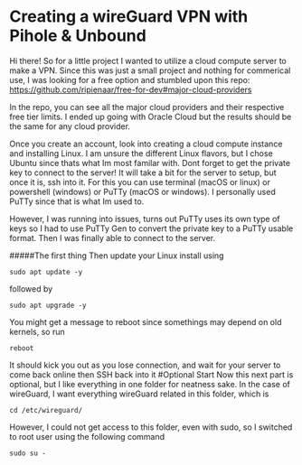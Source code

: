 # Creating a wireGuard VPN with Pihole & Unbound

Hi there! So for a little project I wanted to utilize a cloud compute server to make a VPN. 
Since this was just a small project and nothing for commerical use, I was looking for a free option and stumbled upon this repo:
https://github.com/ripienaar/free-for-dev#major-cloud-providers

In the repo, you can see all the major cloud providers and their respective free tier limits. I ended up going with Oracle Cloud but the results should be the same for any cloud provider.

Once you create an account, look into creating a cloud compute instance and installing Linux. I am unsure the different Linux flavors, but I chose Ubuntu since thats what Im most familar with. Dont forget to get the private key to connect to the server! It will take a bit for the server to setup, but once it is, ssh into it. For this you can use terminal (macOS or linux) or powershell (windows) or PuTTy (macOS or windows). I personally used PuTTy since that is what Im used to.

However, I was running into issues, turns out PuTTy uses its own type of keys so I had to use PuTTy Gen to convert the private key to a PuTTy usable format.
Then I was finally able to connect to the server.


#####The first thing 
Then update your Linux install using 
```
sudo apt update -y
```
followed by 
```
sudo apt upgrade -y
```

You might get a message to reboot since somethings may depend on old kernels, so run 
```
reboot
```

It should kick you out as you lose connection, and wait for your server to come back online then SSH back into it
#Optional Start
Now this next part is optional, but I like everything in one folder for neatness sake. In the case of wireGuard, I want everything wireGuard related in this folder, which is 
```
cd /etc/wireguard/
```

However, I could not get access to this folder, even with sudo, so I switched to root user using the following command
```
sudo su -
```
